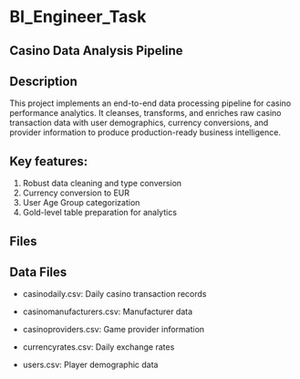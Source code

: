 # BI_Engineer_Task
## Casino Data Analysis Pipeline

## Description
This project implements an end-to-end data processing pipeline for casino performance analytics. It cleanses, transforms, and enriches raw casino transaction data with user demographics, currency conversions, and provider information to produce production-ready business intelligence.

## Key features:

  1. Robust data cleaning and type conversion
  2. Currency conversion to EUR
  3. User Age Group categorization
  4. Gold-level table preparation for analytics

## Files
## Data Files

* casinodaily.csv: Daily casino transaction records

* casinomanufacturers.csv: Manufacturer data

* casinoproviders.csv: Game provider information

* currencyrates.csv: Daily exchange rates

* users.csv: Player demographic data
